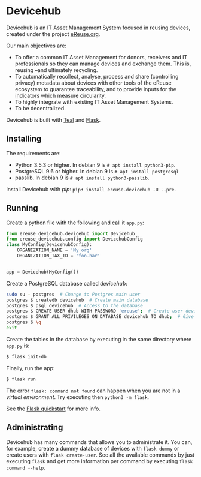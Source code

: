 # Devicehub

Devicehub is an IT Asset Management System focused in reusing devices,
created under the project [eReuse.org](https://www.ereuse.org).

Our main objectives are:

- To offer a common IT Asset Management for donors, receivers and IT 
  professionals so they can manage devices and exchange them.
  This is, reusing –and ultimately recycling.
- To automatically recollect, analyse, process and share 
  (controlling privacy) metadata about devices with other tools of the
  eReuse ecosystem to guarantee traceability, and to provide inputs for 
  the indicators which measure circularity.
- To highly integrate with existing IT Asset Management Systems.
- To be decentralized.

Devicehub is built with [Teal](https://github.com/bustawin/teal) and
[Flask](http://flask.pocoo.org).

## Installing
The requirements are:

- Python 3.5.3 or higher. In debian 9 is `# apt install python3-pip`.
- PostgreSQL 9.6 or higher. In debian 9 is `# apt install postgresql`
- passlib. In debian 9 is `# apt install python3-passlib`.

Install Devicehub with *pip*: `pip3 install ereuse-devicehub -U --pre`.

## Running
Create a python file with the following and call it `app.py`:
```python
from ereuse_devicehub.devicehub import Devicehub
from ereuse_devicehub.config import DevicehubConfig
class MyConfig(DevicehubConfig):
    ORGANIZATION_NAME = 'My org'
    ORGANIZATION_TAX_ID = 'foo-bar'


app = Devicehub(MyConfig())
```
Create a PostgreSQL database called *devicehub*:

```bash
sudo su - postgres  # Change to Postgres main user
postgres $ createdb devicehub  # Create main database
postgres $ psql devicehub  # Access to the database
postgres $ CREATE USER dhub WITH PASSWORD 'ereuse';  # Create user devicehub uses to access db
postgres $ GRANT ALL PRIVILEGES ON DATABASE devicehub TO dhub;  # Give access to the db
postgres $ \q
exit
```

Create the tables in the database by executing in the same directory 
where `app.py` is:

```bash
$ flask init-db
```

Finally, run the app:

```bash
$ flask run
```

The error `flask: command not found` can happen when you are not in a 
*virtual environment*. Try executing then `python3 -m flask`. 

See the [Flask quickstart](http://flask.pocoo.org/docs/1.0/quickstart/)
for more info.

## Administrating
Devicehub has many commands that allows you to administrate it. You
can, for example, create a dummy database of devices with ``flask dummy``
or create users with ``flask create-user``. See all the
available commands by just executing ``flask`` and get more information
per command by executing ``flask command --help``.